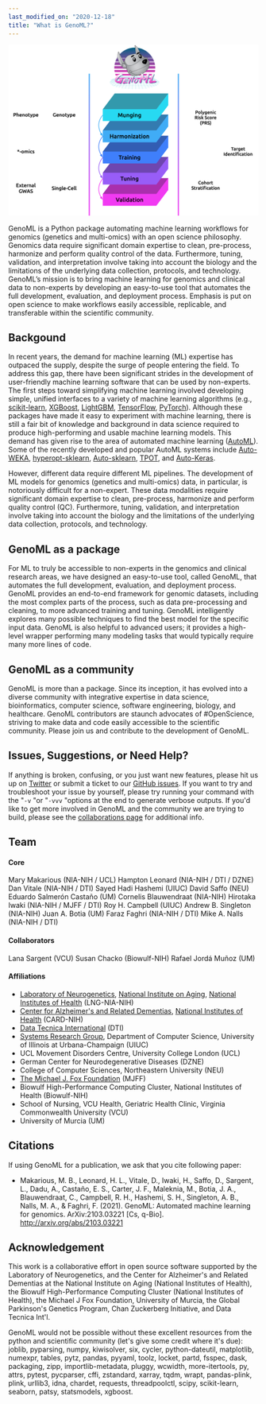 ```yaml
---
last_modified_on: "2020-12-18"
title: "What is GenoML?" 
---
```


![GenoML WorkFlow](/img/genoml-workflow.png)


GenoML is a Python package automating machine learning workflows for genomics (genetics and multi-omics) with an open science philosophy. Genomics data require significant domain expertise to clean, pre-process, harmonize and perform quality control of the data. Furthermore, tuning, validation, and interpretation involve taking into account the biology and the limitations of the underlying data collection, protocols, and technology. GenoML’s mission is to bring machine learning for genomics and clinical data to non-experts by developing an easy-to-use tool that automates the full development, evaluation, and deployment process. Emphasis is put on open science to make workflows easily accessible, replicable, and transferable within the scientific community. 

## Backgound 
In recent years, the demand for machine learning (ML) expertise has outpaced the supply, despite the surge of people entering the field. To address this gap, there have been significant strides in the development of user-friendly machine learning software that can be used by non-experts. The first steps toward simplifying machine learning involved developing simple, unified interfaces to a variety of machine learning algorithms (e.g., [scikit-learn](https://scikit-learn.org/stable/), [XGBoost](https://xgboost.readthedocs.io/en/latest/), [LightGBM](https://lightgbm.readthedocs.io/en/latest/), [TensorFlow](https://www.tensorflow.org), [PyTorch](https://pytorch.org)). Although these packages have made it easy to experiment with machine learning, there is still a fair bit of knowledge and background in data science required to produce high-performing and usable machine learning models. This demand has given rise to the area of automated machine learning ([AutoML](https://library.oapen.org/handle/20.500.12657/23012)). Some of the recently developed and popular AutoML systems include [Auto-WEKA](https://www.cs.ubc.ca/labs/beta/Projects/autoweka/), [hyperopt-sklearn](http://hyperopt.github.io/hyperopt-sklearn/), [Auto-sklearn](https://automl.github.io/auto-sklearn/master/), [TPOT](http://epistasislab.github.io/tpot/), and [Auto-Keras](https://autokeras.com). 

However, different data require different ML pipelines. The development of ML models for genomics (genetics and multi-omics) data, in particular, is notoriously difficult for a non-expert. These data modalities require significant domain expertise to clean, pre-process, harmonize and perform quality control (QC). Furthermore, tuning, validation, and interpretation involve taking into account the biology and the limitations of the underlying data collection, protocols, and technology.

## GenoML as a package
For ML to truly be accessible to non-experts in the genomics and clinical research areas, we have designed an easy-to-use tool, called GenoML, that automates the full development, evaluation, and deployment process. GenoML provides an end-to-end framework for genomic datasets, including the most complex parts of the process, such as data pre-processing and cleaning, to more advanced training and tuning. GenoML intelligently explores many possible techniques to find the best model for the specific input data. GenoML is also helpful to advanced users; it provides a high-level wrapper performing many modeling tasks that would typically require many more lines of code.

## GenoML as a community 
GenoML is more than a package. Since its inception, it has evolved into a diverse community with integrative expertise in data science, bioinformatics, computer science, software engineering, biology, and healthcare. GenoML contributors are staunch advocates of #OpenScience, striving to make data and code easily accessible to the scientific community. Please join us and contribute to the development of GenoML.

## Issues, Suggestions, or Need Help?
If anything is broken, confusing, or you just want new features, please hit us up on [Twitter](https://twitter.com/geno_ml) or submit a ticket to our [GitHub issues](https://github.com/GenoML/genoml/issues).
If you want to try and troubleshoot your issue by yourself, please try running your command with the "`-v` "or "`-vvv` "options at the end to generate verbose outputs. If you'd like to get more involved in GenoML and the community we are trying to build, please see the [collaborations page](/docs/about/contribute) for additional info.


## Team 
#### Core 
Mary Makarious (NIA-NIH / UCL) 
Hampton Leonard (NIA-NIH / DTI / DZNE) 
Dan Vitale (NIA-NIH / DTI) 
Sayed Hadi Hashemi (UIUC) 
David Saffo (NEU) 
Eduardo Salmerón Castaño (UM)
Cornelis Blauwendraat (NIA-NIH) 
Hirotaka Iwaki (NIA-NIH / MJFF / DTI) 
Roy H. Campbell (UIUC) 
Andrew B. Singleton (NIA-NIH) 
Juan A. Botia (UM) 
Faraz Faghri (NIA-NIH / DTI) 
Mike A. Nalls (NIA-NIH / DTI) 

#### Collaborators
Lana Sargent (VCU) 
Susan Chacko (Biowulf-NIH) 
Rafael Jordá Muñoz (UM) 

#### Affiliations 
* [Laboratory of Neurogenetics](https://www.nia.nih.gov/research/labs/lng), [National Institute on Aging](https://www.nia.nih.gov), [National Institutes of Health](https://www.nih.gov) (LNG-NIA-NIH) 
* [Center for Alzheimer's and Related Dementias](https://www.nia.nih.gov/news/new-nih-alzheimers-center-accelerate-translational-research), [National Institutes of Health](https://www.nih.gov) (CARD-NIH)
* [Data Tecnica International](https://www.datatecnica.com/) (DTI) 
* [Systems Research Group](http://srg.cs.illinois.edu), Department of Computer Science, University of Illinois at Urbana-Champaign (UIUC) 
* UCL Movement Disorders Centre, University College London (UCL)
* German Center for Neurodegenerative Diseases (DZNE)
* College of Computer Sciences, Northeastern University (NEU) 
* [The Michael J. Fox Foundation](https://www.michaeljfox.org) (MJFF) 
* Biowulf High-Performance Computing Cluster, National Institutes of Health (Biowulf-NIH) 
* School of Nursing, VCU Health, Geriatric Health Clinic, Virginia Commonwealth University (VCU) 
* University of Murcia (UM) 

## Citations
If using GenoML for a publication, we ask that you cite following paper:
* Makarious, M. B., Leonard, H. L., Vitale, D., Iwaki, H., Saffo, D., Sargent, L., Dadu, A., Castaño, E. S., Carter, J. F., Maleknia, M., Botia, J. A., Blauwendraat, C., Campbell, R. H., Hashemi, S. H., Singleton, A. B., Nalls, M. A., & Faghri, F. (2021). GenoML: Automated machine learning for genomics. ArXiv:2103.03221 [Cs, q-Bio]. http://arxiv.org/abs/2103.03221

## Acknowledgement
This work is a collaborative effort in open source software supported by the Laboratory of Neurogenetics, and the Center for Alzheimer's and Related Dementias at the National Institute on Aging (National Institutes of Health), the Biowulf High-Performance Computing Cluster (National Institutes of Health), the Michael J Fox Foundation, University of Murcia, the Global Parkinson's Genetics Program, Chan Zuckerberg Initiative, and Data Tecnica Int'l. 

GenoML would not be possible without these excellent resources from the python and scientific community (let's give some credit where it's due):
joblib, pyparsing, numpy, kiwisolver, six, cycler, python-dateutil, matplotlib, numexpr, tables, pytz, pandas, pyyaml, toolz, locket, partd, fsspec, dask, packaging, zipp, importlib-metadata, pluggy, wcwidth, more-itertools, py, attrs, pytest, pycparser, cffi, zstandard, xarray, tqdm, wrapt, pandas-plink, plink, urllib3, idna, chardet, requests, threadpoolctl, scipy, scikit-learn, seaborn, patsy, statsmodels, xgboost.
